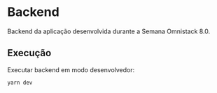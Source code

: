# Backend

Backend da aplicação desenvolvida durante a Semana Omnistack 8.0.

## Execução

Executar backend em modo desenvolvedor:

```
yarn dev
```